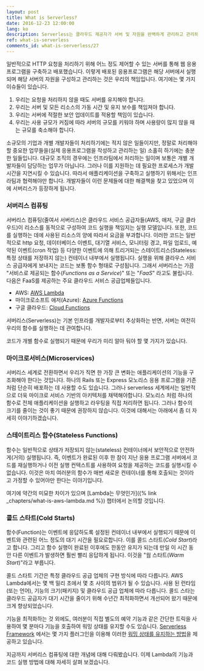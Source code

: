 ```yaml
---
layout: post
title: What is Serverless?
date: 2016-12-23 12:00:00
lang: ko
description: Serverless는 클라우드 제공자가 서버 및 자원을 완벽하게 관리하고 관리하는 애플리케이션을 의미합니다. 청구서는 해당 자원의 실제 소비량을 기반으로합니다.
ref: what-is-serverless
comments_id: what-is-serverless/27
---
```


일반적으로 HTTP 요청을 처리하기 위해 어느 정도 제어할 수 있는 서버를 통해 웹 응용프로그램을 구축하고 배포했습니다. 이렇게 배포된 응용프로그램은 해당 서버에서 실행되며 해당 서버의 자원을 구성하고 관리하는 것은 우리의 책임입니다. 여기에는 몇 가지 이슈들이 있습니다.

1. 우리는 요청을 처리하지 않을 때도 서버를 유지해야 합니다.
2. 우리는 서버 및 모든 리소스의 가동 시간 및 유지 보수를 책임져야 합니다.
3. 우리는 서버에 적절한 보안 업데이트를 적용할 책임이 있습니다.
4. 우리는 사용 규모가 커짐에 따라 서버의 규모를 키워야 하며 사용량이 많지 않을 때는 규모를 축소해야 합니다.

소규모의 기업과 개별 개발자들이 처리하기에는 적지 않은 일들이지만, 정말로 처리해야 할 중요한 업무들을(실제 응용프로그램을 작성하고 관리하는 일) 소홀히 하기에는 충분한 일들입니다.
대규모 조직의 경우에는 인프라팀에서 처리하는 일이며 보통은 개별 개발자들이 담당하는 업무가 아닙니다. 그러나 이를 지원하는 데 필요한 프로세스가 개발 시간을 지연시킬 수 있습니다. 따라서 애플리케이션을 구축하고 실행하기 위해서는 인프라팀과 협력해야만 합니다. 개발자들이 이런 문제들에 대한 해결책을 찾고 있었으며 이에 서버리스가 등장하게 됩니다.

### 서버리스 컴퓨팅

서버리스 컴퓨팅(줄여서 서버리스)은 클라우드 서비스 공급자들(AWS, 애저, 구글 클라우드)이 리소스를 동적으로 구성하여 코드 실행을 책임지는 실행 모델입니다. 또한, 코드를 실행하는 데에 사용된 리소스의 양에 따라서 요금을 부과합니다. 이러한 코드는 일반적으로 http 요청, 데이터베이스 이벤트, 대기열 서비스, 모니터링 경고, 파일 업로드, 예약된 이벤트(cron 작업) 등 다양한 이벤트에 의해 트리거되는 스테이트리스(Stateless: 특정 상태를 저장하지 않는) 컨테이너 내부에서 실행됩니다. 실행을 위해 클라우스 서비스 공급자에게 보내지는 코드는 보통 함수 형태로 구성됩니다. 그래서 서버리스는 가끔 "서비스로 제공되는 함수(_Functions as a Service_)" 또는 "_FaaS_" 라고도 불립니다. 다음은 FaaS를 제공하는 주요 클라우드 서비스 공급업체들입니다. 


- AWS: [AWS Lambda](https://aws.amazon.com/lambda/)
- 마이크로소프트 애저(Azure): [Azure Functions](https://azure.microsoft.com/en-us/services/functions/)
- 구글 클라우드: [Cloud Functions](https://cloud.google.com/functions/)


서버리스(Serverless)는 기본 인프라를 개발자로부터 추상화하는 반면, 서버는 여전히 우리의 함수를 실행하는 데 관여합니다.

코드가 개별 함수로 실행되기 때문에 우리가 미리 알아 둬야 할 몇 가지가 있습니다.

### 마이크로서비스(Microservices)

서버리스 세계로 전환하면서 우리가 직면 한 가장 큰 변화는 애플리케이션의 기능을 구조화해야 한다는 것입니다. 하나의 Rails 또는 Express 모노리스 응용 프로그램을 기존처럼 단순히 배포하는 데 사용할 수도 있습니다. 그러나 serverless 세계에서는 일반적으로 더욱 마이크로 서비스 기반의 아키텍처를 채택해야합니다. 모노리스 처럼 하나의 함수로 전체 애플리케이션을 실행하고 라우팅을 직접 처리하면 됩니다. 그러나 함수의 크기를 줄이는 것이 좋기 때문에 권장하지 않습니다. 이것에 대해서는 아래에서 좀 더 자세히 이야기하겠습니다.

### 스테이트리스 함수(Stateless Functions)

함수는 일반적으로 상태가 저장되지 않는(stateless) 컨테이너에서 보안적으로 안전하게(거의) 실행됩니다. 즉, 이벤트가 완료된 이후 한 참이 지난 응용 프로그램 서버에서 코드를 재실행하거나 이전 실행 컨텍스트를 사용하여 요청을 제공하는 코드를 실행시킬 수 없습니다. 이것은 마치 여러분의 함수가 매번 새로운 컨테이너를 통해 호출되는 것이라고 가정할 수 있어야만 한다는 이야기입니다.

여기에 약간의 미묘한 차이가 있으며 [Lambda는 무엇인가]({% link _chapters/what-is-aws-lambda.md %}) 챕터에서 논의할 것입니다.

### 콜드 스타트(Cold Starts)

함수(Function)는 이벤트에 응답하도록 설정된 컨테이너 내부에서 실행되기 때문에 이벤트와 관련된 어느 정도의 대기 시간을 필요로합니다. 이를 콜드 스타트(_Cold Start_)라고 합니다. 그리고 함수 실행이 완료된 이후에도 한동안 유지가 되는데 만일 이 시간 동안 다른 이벤트가 발생하면 훨씬 빨리 응답하게 됩니다. 이것을 "웜 스타트(_Warm Start_)"라고 부릅니다.

콜드 스타트 기간은 특정 클라우드 공급 업체의 구현 방식에 따라 다릅니다. AWS Lambda에서는 몇 백 밀리 초에서 몇 초 사이의 범위가 될 수 있습니다. 사용 된 런타임(또는 언어), 기능의 크기(패키지) 및 클라우드 공급 업체에 따라 다릅니다. 콜드 스타는 클라우드 공급자가 대기 시간을 줄이기 위해 수년간 최적화하면서 개선되어 왔기 때문에 크게 향상되었습니다.

기능을 최적화하는 것 외에도, 여러분이 직접 별도의 예약 기능과 같은 간단한 트릭을 사용하여 몇 분마다 기능을 호출하여 워밍 상태를 유지할 수도 있습니다. [Serverless Framework](https://serverless.com) 에서는 몇 가지 플러그인을 이용해 이러한  [워밍 상태를 유지하는 방법](https://github.com/FidelLimited/serverless-plugin-warmup)을 제공하고 있습니다.

지금까지 서버리스 컴퓨팅에 대한 개념에 대해 다뤄봤습니다. 이제 Lambda의 기능과 코드 실행 방법에 대해 자세히 살펴 보겠습니다.
